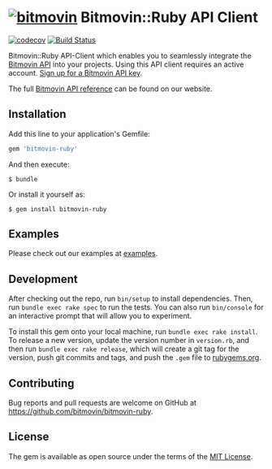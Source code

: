 # [![bitmovin](http://bitmovin-a.akamaihd.net/webpages/bitmovin-logo-github.png)](http://www.bitmovin.com) Bitmovin::Ruby API Client
[![codecov](https://codecov.io/gh/bitmovin/bitmovin-ruby/branch/develop/graph/badge.svg)](https://codecov.io/gh/bitmovin/bitmovin-ruby)
[![Build Status](https://travis-ci.org/bitmovin/bitmovin-ruby.svg?branch=develop)](https://travis-ci.org/bitmovin/bitmovin-ruby)

Bitmovin::Ruby API-Client which enables you to seamlessly integrate the [Bitmovin API](https://bitmovin.com/video-infrastructure-service-bitmovin-api/) into your projects.
Using this API client requires an active account. [Sign up for a Bitmovin API key](https://bitmovin.com/bitmovins-video-api/).

The full [Bitmovin API reference](https://bitmovin.com/encoding-documentation/bitmovin-api/) can be found on our website.

## Installation

Add this line to your application's Gemfile:

```ruby
gem 'bitmovin-ruby'
```

And then execute:

    $ bundle

Or install it yourself as:

    $ gem install bitmovin-ruby

## Examples

Please check out our examples at [examples](https://github.com/bitmovin/bitmovin-ruby/tree/develop/examples).

## Development

After checking out the repo, run `bin/setup` to install dependencies. Then, run `bundle exec rake spec` to run the tests. You can also run `bin/console` for an interactive prompt that will allow you to experiment.

To install this gem onto your local machine, run `bundle exec rake install`. To release a new version, update the version number in `version.rb`, and then run `bundle exec rake release`, which will create a git tag for the version, push git commits and tags, and push the `.gem` file to [rubygems.org](https://rubygems.org).

## Contributing

Bug reports and pull requests are welcome on GitHub at https://github.com/bitmovin/bitmovin-ruby.


## License

The gem is available as open source under the terms of the [MIT License](http://opensource.org/licenses/MIT).

